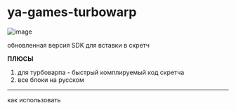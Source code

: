# ya-games-turbowarp
![image](https://github.com/user-attachments/assets/e0dc62cd-81a2-4248-9233-a8f3a4e576cf)

обновленная версия SDK для вставки в скретч

<b>ПЛЮСЫ</b>
1. для турбоварпа - быстрый комплируемый код скретча
2. все блоки на русском
-------------------------------------
как использовать
